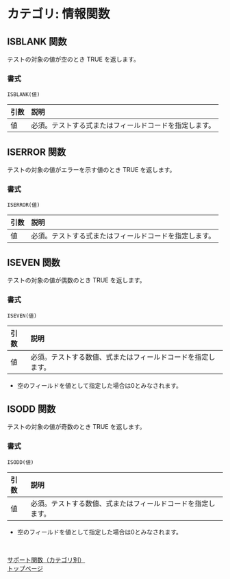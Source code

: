 # カテゴリ: 情報関数

## ISBLANK 関数

テストの対象の値が空のとき TRUE を返します。

### 書式

    ISBLANK(値)

| 引数       | 説明         |
|:-----------|:------------|
|値          |必須。テストする式またはフィールドコードを指定します。|

## ISERROR 関数

テストの対象の値がエラーを示す値のとき TRUE を返します。

### 書式

    ISERROR(値)

| 引数       | 説明         |
|:-----------|:------------|
|値          |必須。テストする式またはフィールドコードを指定します。|

## ISEVEN 関数

テストの対象の値が偶数のとき TRUE を返します。

### 書式

    ISEVEN(値)

| 引数       | 説明         |
|:-----------|:------------|
|値          |必須。テストする数値、式またはフィールドコードを指定します。|

* 空のフィールドを値として指定した場合は0とみなされます。

## ISODD 関数

テストの対象の値が奇数のとき TRUE を返します。

### 書式

    ISODD(値)

| 引数       | 説明         |
|:-----------|:------------|
|値          |必須。テストする数値、式またはフィールドコードを指定します。|

* 空のフィールドを値として指定した場合は0とみなされます。

<br />

[サポート関数（カテゴリ別）](category-list.md)  
[トップページ](index.md)
